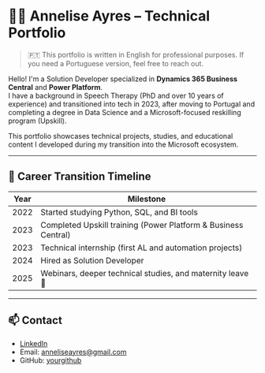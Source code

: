 # 👩‍💻 Annelise Ayres – Technical Portfolio

> 🇵🇹 This portfolio is written in English for professional purposes. If you need a Portuguese version, feel free to reach out.

Hello! I'm a Solution Developer specialized in **Dynamics 365 Business Central** and **Power Platform**.  
I have a background in Speech Therapy (PhD and over 10 years of experience) and transitioned into tech in 2023, after moving to Portugal and completing a degree in Data Science and a Microsoft-focused reskilling program (Upskill).

This portfolio showcases technical projects, studies, and educational content I developed during my transition into the Microsoft ecosystem.

---

## 🚀 Career Transition Timeline

| Year | Milestone |
|------|-----------|
| 2022 | Started studying Python, SQL, and BI tools |
| 2023 | Completed Upskill training (Power Platform & Business Central) |
| 2023 | Technical internship (first AL and automation projects) |
| 2024 | Hired as Solution Developer |
| 2025 | Webinars, deeper technical studies, and maternity leave 💛 |

---

## 📫 Contact

- [LinkedIn](www.linkedin.com/in/annelise-ayres-a763aa63)
- Email: anneliseayres@gmail.com
- GitHub: [yourgithub](https://github.com/yourgithub)
